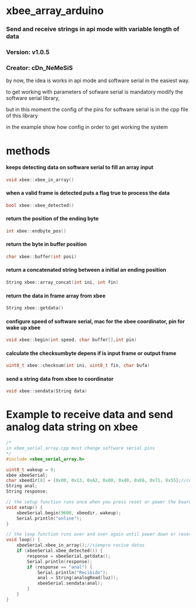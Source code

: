 # xbee_array_arduino
### Send and receive strings in api mode with variable length of data
### Version:  v1.0.5
### Creator: cDn_NeMeSiS

by now, the idea is works in api mode and software serial in the easiest way.

to get working with parameters of sofware serial is mandatory modify the software serial library, 

but in this moment the config of the pins for software serial is in the cpp file of this library

in the example show how config in order to get working the system

# methods

#### keeps detecting data on software serial to fill an array input
``` c++
void xbee::xbee_in_array() 
```

#### when a valid frame is detected puts a flag true to process the data
``` c++
bool xbee::xbee_detected() 
```
#### return the position of the ending byte
``` c++ 
int xbee::endbyte_pos() 
```

#### return the byte in buffer position
``` c++
char xbee::buffer(int posi)
```

#### return a concatenated string between a initial an ending position
``` c++
String xbee::array_concat(int ini, int fin) 
```

#### return the data in frame array from xbee
``` c++
String xbee::getdata()
```

#### configure speed of software serial, mac for the xbee coordinator, pin for wake up xbee
``` c++
void xbee::begin(int speed, char buffer[],int pin)
```

#### calculate the checksumbyte depens if is input frame or output frame
``` c++
uint8_t xbee::checksum(int ini, uint8_t fin, char bufa) 
```

#### send a string data from xbee to coordinator
``` c++
void xbee::sendata(String data) 
```

# Example to receive data and send analog data string on xbee

``` c++
/*
in xbee_serial_array.cpp must change software serial pins
*/
#include <xbee_serial_array.h>

uint8_t wakeup = 9;
xbee xbeeSerial;
char xbeedir[8] = {0x00, 0x13, 0xA2, 0x00, 0x40, 0xE6, 0x71, 0x55};//coordinator
String anal;
String response;

// the setup function runs once when you press reset or power the board
void setup() {
	xbeeSerial.begin(9600, xbeedir, wakeup);
	Serial.println("online");
}

// the loop function runs over and over again until power down or reset
void loop() {
	xbeeSerial.xbee_in_array();//siempre recive datos
	if (xbeeSerial.xbee_detected()) {
		response = xbeeSerial.getdata();
		Serial.println(response);
		if (response == "anal") {
			Serial.println("Recibido");
			anal = String(analogRead(luz));
			xbeeSerial.sendata(anal);
		}
	}
}
```
